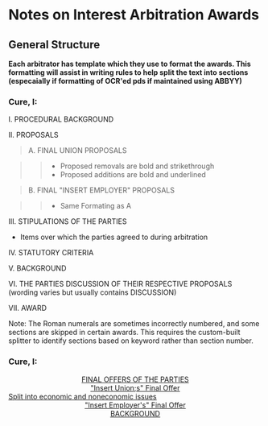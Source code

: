 # Notes on Interest Arbitration Awards

## General Structure

**Each arbitrator has template which they use to format the awards. This formatting will assist in writing rules to help split the text into sections (especaially if formatting of OCR'ed pds if maintained using ABBYY)**

### Cure, I:

I.  PROCEDURAL BACKGROUND

II.  PROPOSALS 

> A. FINAL UNION PROPOSALS

>> * Proposed removals are bold and strikethrough
>> * Proposed additions are bold and underlined

> B. FINAL "INSERT EMPLOYER" PROPOSALS

>> * Same Formating as A

III. STIPULATIONS OF THE PARTIES 

* Items over which the parties agreed to during arbitration

IV. STATUTORY CRITERIA

V. BACKGROUND

VI. THE PARTIES DISCUSSION OF THEIR RESPECTIVE PROPOSALS (wording varies but usually contains DISCUSSION)

VII. AWARD 

Note: The Roman numerals are sometimes incorrectly numbered, and some sections are skipped in certain awards. This requires the custom-built splitter to identify sections based on keyword rather than section number.

### Cure, I:

<center><u>FINAL OFFERS OF THE PARTIES<u></center>
<center>"Insert Union;s" Final Offer</center>
Split into economic and noneconomic issues
<center>"Insert Employer's" Final Offer</center>

<center><u>BACKGROUND<u></center>
    
    
